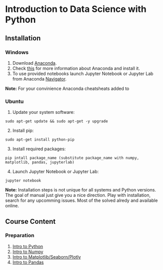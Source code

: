 # Introduction to Data Science with Python 

## Installation

### Windows

1. Download [Anaconda](https://www.anaconda.com/download/).
2. Check [this](https://docs.anaconda.com/anaconda/) for more information about Anaconda and install it. 
3. To use provided notebooks launch Jupyter Notebook or Jupyter Lab from Anaconda [Navigator](https://docs.anaconda.com/anaconda/navigator/). 

**Note:** For your convinience Anaconda cheatsheats added to 

### Ubuntu

1. Update your system software: 
```
sudo apt-get update && sudo apt-get -y upgrade
```
2. Install pip:
```
sudo apt-get install python-pip
```
3. Install required packages:
```
pip intall package_name (substitute package_name with numpy, matplotlib, pandas, jupyterlab)
```
4. Launch Jupyter Notebook or Jupyter Lab:
```
jupyter notebook 
```

**Note:** Installation steps is not unique for all systems and Python versions. The goal of manual just give you a nice direction. Play with installation, search for any upcomming issues. Most of the solved alredy and available online. 


## Course Content

### Preparation

1. [Intro to Python]()
2. [Intro to Numpy]() 
3. [Intro to Matplotlib/Seaborn/Plotly]()
4. [Intro to Pandas]()
